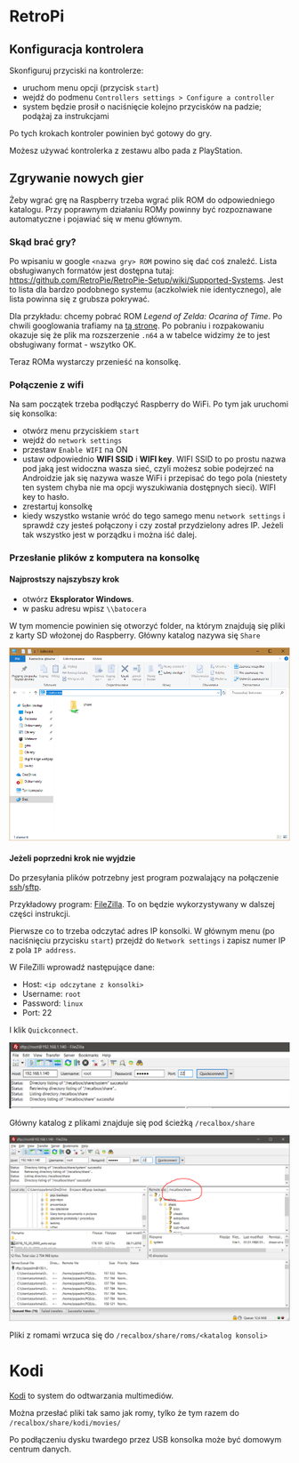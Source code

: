 # RetroPi

## Konfiguracja kontrolera

Skonfiguruj przyciski na kontrolerze:
* uruchom menu opcji (przycisk `start`)
* wejdź do podmenu `Controllers settings > Configure a controller`
* system będzie prosił o naciśnięcie kolejno przycisków na padzie; podążaj za instrukcjami

Po tych krokach kontroler powinien być gotowy do gry.

Możesz używać kontrolerka z zestawu albo pada z PlayStation.

## Zgrywanie nowych gier

Żeby wgrać grę na Raspberry trzeba wgrać plik ROM do odpowiedniego katalogu. Przy poprawnym działaniu ROMy powinny być rozpoznawane automatyczne i pojawiać się w menu głównym.

### Skąd brać gry?

Po wpisaniu w google `<nazwa gry> ROM` powino się dać coś znaleźć. Lista obsługiwanych formatów jest dostępna tutaj: https://github.com/RetroPie/RetroPie-Setup/wiki/Supported-Systems. Jest to lista dla bardzo podobnego systemu (aczkolwiek nie identycznego), ale lista powinna się z grubsza pokrywać.

Dla przykładu: chcemy pobrać ROM *Legend of Zelda: Ocarina of Time*. Po chwili googlowania trafiamy na [tą stronę](https://emulator.games/roms/nintendo-64/legend-of-zelda-the-ocarina-of-time-v1-2/). Po pobraniu i rozpakowaniu okazuje się że plik ma rozszerzenie `.n64` a w tabelce widzimy że to jest obsługiwany format - wszytko OK.

Teraz ROMa wystarczy przenieść na konsolkę.

### Połączenie z wifi

Na sam początek trzeba podłączyć Raspberry do WiFi. Po tym jak uruchomi się konsolka:

* otwórz menu przyciskiem `start`
* wejdź do `network settings`
* przestaw `Enable WIFI` na ON
* ustaw odpowiednio **WIFI SSID** i **WIFI key**. WIFI SSID to po prostu nazwa pod jaką jest widoczna wasza sieć, czyli możesz sobie podejrzeć na Androidzie jak się nazywa wasze WiFi i przepisać do tego pola (niestety ten system chyba nie ma opcji wyszukiwania dostępnych sieci). WIFI key to hasło.
* zrestartuj konsolkę
* kiedy wszystko wstanie wróć do tego samego menu `network settings` i sprawdź czy jesteś połączony i czy został przydzielony adres IP. Jeżeli tak wszystko jest w porządku i można iść dalej.

### Przesłanie plików z komputera na konsolkę

#### Najprostszy najszybszy krok

* otwórz **Eksplorator Windows**.
* w pasku adresu wpisz ``\\batocera``

W tym momencie powinien się otworzyć folder, na którym znajdują się pliki z karty SD włożonej do Raspberry. Główny katalog nazywa się `Share`

![screenshot](img/win_explorer.jpg)

#### Jeżeli poprzedni krok nie wyjdzie

Do przesyłania plików potrzebny jest program pozwalający na połączenie [ssh](https://pomoc.nazwa.pl/baza-wiedzy/produkty-i-uslugi/serwery/korzystanie-z-serwera/co-to-jest-ssh-ido-czego-sluzy/)/[sftp](https://pomoc.nazwa.pl/baza-wiedzy/produkty-i-uslugi/serwery/korzystanie-z-serwera/co-to-jest-sftp/).

Przykładowy program: [FileZilla](https://filezilla-project.org/download.php?platform=win64). To on będzie wykorzystywany w dalszej części instrukcji.

Pierwsze co to trzeba odczytać adres IP konsolki. W głównym menu (po naciśnięciu przycisku `start`) przejdź do `Network settings` i zapisz numer IP z pola `IP address`. 

W FileZilli wprowadź następujące dane:
* Host: `<ip odczytane z konsolki>`
* Username: `root`
* Password: `linux`
* Port: 22

I klik `Quickconnect`.

![screenshot](img/address1.PNG)

Główny katalog z plikami znajduje się pod ścieżką `/recalbox/share`

![screenshot](img/address.PNG)

Pliki z romami wrzuca się do `/recalbox/share/roms/<katalog konsoli>`

# Kodi

[Kodi](https://kodi.tv/) to system do odtwarzania multimediów.

Można przesłać pliki tak samo jak romy, tylko że tym razem do `/recalbox/share/kodi/movies/`

Po podłączeniu dysku twardego przez USB konsolka może być domowym centrum danych.
